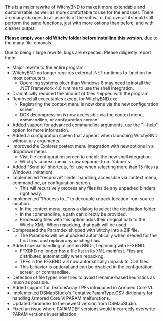 This is a major rewrite of WitchyBND to make it more extendable and customizable, as well as more comfortable to use for the end user. There are many changes to all aspects of the software, but overall it should still perform the same functions, just with more options than before, and with cleaner output.

**Please empty your old Witchy folder before installing this version**, due to the many file removals.

Due to being a large rewrite, bugs are expected. Please diligently report them.

* Major rewrite to the entire program.
* WitchyBND no longer requires external .NET runtimes to function for most computers.
  * Operating systems older than Windows 8 may need to install the .NET Framework 4.6 runtime to use the shell integration.
* Dramatically reduced the amount of files shipped with the program.
* Removed all executables except for WitchyBND.exe.
  * Registering the context menu is now done via the new configuration screen.
  * DCX decompression is now accessible via the context menu, commandline, or configuration screen.
* Added support for advanced commandline arguments, use the "--help" option for more information.
* Added a configuration screen that appears when launching WitchyBND without any arguments.
* Improved the Explorer context menu integration with new options in a dropdown menu.
  * Visit the configuration screen to enable the new shell integration.
  * Witchy's context menu is now separate from Yabber's.
* Added "Send to" shortcuts, for use when selecting more than 15 files (a Windows limitation).
* Implemented "recursive" binder handling, accessible via context menu, commandline, or configuration screen.
  * This will recursively process any files inside any unpacked binders right away.
* Implemented "Process to..." to decouple unpack location from source location.
  * In the context menu, opens a dialog to select the destination folder.
  * In the commandline, a path can directly be provided.
  * Processing files with this option adds their original path to the Witchy XML. When repacking, that path will be used.
* Compressed the Paramdex shipped with Witchy into a ZIP file.
  * The Paramdex will be unpacked automatically when needed for the first time, and replace any existing files.
* Added special handling of certain BNDs, beginning with FFXBND.
  * FFXBND no longer has a file list in its XML manifest. Files are distributed automatically when repacking.
  * TPFs in the FFXBND will now automatically unpack to DDS files.
  * This behavior is optional and can be disabled in the configuration screen, or commandline.
* Detection of file types now tries to avoid filename-based heuristics as much as possible.
* Added support for TextureArray TPFs introduced in Armored Core VI.
* Implemented DSMapStudio's TentativeParamType.CSV dictionary for handling Armored Core VI PARAM malfunctions.
* Updated Paramdex to the newest version from DSMapStudio.
* Fixed an issue where PARAMDEF versions would incorrectly overwrite PARAM versions in serialization.